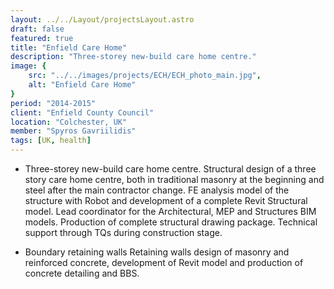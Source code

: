 ```yaml
---
layout: ../../Layout/projectsLayout.astro
draft: false
featured: true
title: "Enfield Care Home"
description: "Three-storey new-build care home centre."
image: {
    src: "../../images/projects/ECH/ECH_photo_main.jpg",
    alt: "Enfield Care Home"
}
period: "2014-2015"
client: "Enfield County Council"
location: "Colchester, UK"
member: "Spyros Gavriilidis"
tags: [UK, health]
---
```



- Three-storey new-build care home centre. Structural design of a three story care home centre, both in traditional masonry at the beginning and steel after the main contractor change. FE analysis model of the structure with Robot and development of a complete Revit Structural model. Lead coordinator for the Architectural, MEP and Structures BIM models. Production of complete structural drawing package. Technical support through TQs during construction stage.

- Boundary retaining walls Retaining walls design of masonry and reinforced concrete, development of Revit model and production of concrete detailing and BBS.